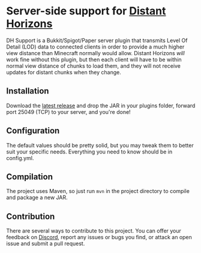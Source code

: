 # Server-side support for [Distant Horizons](https://gitlab.com/jeseibel/distant-horizons)

DH Support is a Bukkit/Spigot/Paper server plugin that transmits Level Of Detail (LOD) data to connected clients in order to provide a much higher view distance than Minecraft normally would allow. Distant Horizons _will_ work fine without this plugin, but then each client will have to be within normal view distance of chunks to load them, and they will not receive updates for distant chunks when they change. 

## Installation

Download the [latest release](https://github.com/Jckf/DH-Support/releases) and drop the JAR in your plugins folder, forward port 25049 (TCP) to your server, and you're done!

## Configuration

The default values should be pretty solid, but you may tweak them to better suit your specific needs. Everything you need to know should be in config.yml.

## Compilation

The project uses Maven, so just run `mvn` in the project directory to compile and package a new JAR.

## Contribution

There are several ways to contribute to this project. You can offer your feedback on [Discord](https://discord.gg/WzCvvJUf), report any issues or bugs you find, or attack an open issue and submit a pull request.
